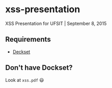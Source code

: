 # xss-presentation
XSS Presentation for UFSIT | September 8, 2015

## Requirements
- [Deckset](http://www.decksetapp.com/)

## Don't have Dockset?

Look at `xss.pdf` :smiley:
